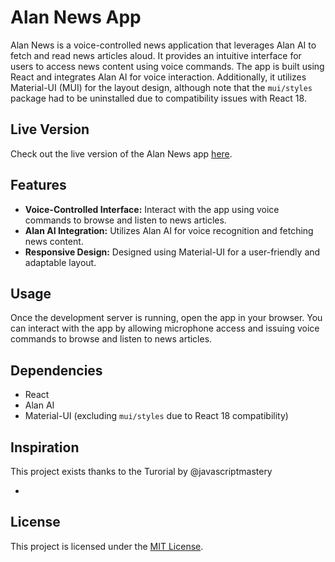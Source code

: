 # Alan News App

Alan News is a voice-controlled news application that leverages Alan AI to fetch and read news articles aloud. It provides an intuitive interface for users to access news content using voice commands. The app is built using React and integrates Alan AI for voice interaction. Additionally, it utilizes Material-UI (MUI) for the layout design, although note that the `mui/styles` package had to be uninstalled due to compatibility issues with React 18.

## Live Version

Check out the live version of the Alan News app [here](https://alanai-news-project.vercel.app).

## Features

- **Voice-Controlled Interface:** Interact with the app using voice commands to browse and listen to news articles.
- **Alan AI Integration:** Utilizes Alan AI for voice recognition and fetching news content.
- **Responsive Design:** Designed using Material-UI for a user-friendly and adaptable layout.

## Usage

Once the development server is running, open the app in your browser. You can interact with the app by allowing microphone access and issuing voice commands to browse and listen to news articles.

## Dependencies

- React
- Alan AI
- Material-UI (excluding `mui/styles` due to React 18 compatibility)

## Inspiration

This project exists thanks to the Turorial by @javascriptmastery

- 
## License

This project is licensed under the [MIT License](link-to-license-file).
